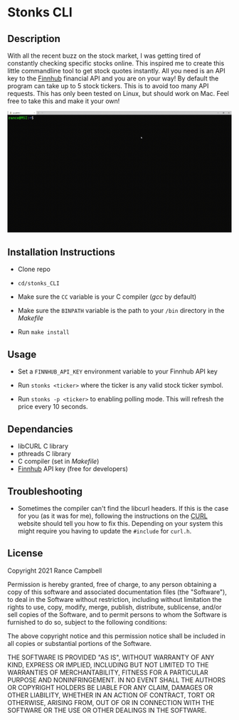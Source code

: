 # Stonks CLI

## Description

With all the recent buzz on the stock market, I was getting tired of constantly checking specific stocks online. This inspired me to create this little commandline tool to get stock quotes instantly. All you need is an API key to the [Finnhub](https://finnhub.io/) financial API and you are on your way! By default the program can take up to 5 stock tickers. This is to avoid too many API requests. This has only been tested on Linux, but should work on Mac. Feel free to take this and make it your own!

![](./stonks_CLI.gif)

## Installation Instructions

- Clone repo

- `cd/stonks_CLI`

- Make sure the `CC` variable is your C compiler (*gcc* by default)

- Make sure the `BINPATH` variable is the path to your `/bin` directory in the *Makefile*

- Run `make install`


## Usage

- Set a `FINNHUB_API_KEY` environment variable to your Finnhub API key

- Run `stonks <ticker>` where the ticker is any valid stock ticker symbol.

- Run `stonks -p <ticker>` to enabling polling mode. This will refresh the price every 10 seconds.

## Dependancies

- libCURL C library
- pthreads C library
- C compiler (set in *Makefile*)
- [Finnhub](https://finnhub.io/) API key (free for developers)

## Troubleshooting

- Sometimes the compiler can't find the libcurl headers. If this is the case for you (as it was for me), following the instructions on the [CURL](https://curl.se/libcurl/c/libcurl-tutorial.html) website should tell you how to fix this. Depending on your system this might require you having to update the `#include` for `curl.h`.

## License

Copyright 2021 Rance Campbell

Permission is hereby granted, free of charge, to any person obtaining a copy of this software and associated documentation files (the "Software"), to deal in the Software without restriction, including without limitation the rights to use, copy, modify, merge, publish, distribute, sublicense, and/or sell copies of the Software, and to permit persons to whom the Software is furnished to do so, subject to the following conditions:

The above copyright notice and this permission notice shall be included in all copies or substantial portions of the Software.

THE SOFTWARE IS PROVIDED "AS IS", WITHOUT WARRANTY OF ANY KIND, EXPRESS OR IMPLIED, INCLUDING BUT NOT LIMITED TO THE WARRANTIES OF MERCHANTABILITY, FITNESS FOR A PARTICULAR PURPOSE AND NONINFRINGEMENT. IN NO EVENT SHALL THE AUTHORS OR COPYRIGHT HOLDERS BE LIABLE FOR ANY CLAIM, DAMAGES OR OTHER LIABILITY, WHETHER IN AN ACTION OF CONTRACT, TORT OR OTHERWISE, ARISING FROM, OUT OF OR IN CONNECTION WITH THE SOFTWARE OR THE USE OR OTHER DEALINGS IN THE SOFTWARE.